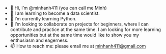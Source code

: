 - 👋 Hi, I’m @minhanh411 (you can call me Minh)
- 👀 I am learning to become a data scientist.
- 🌱 I’m currently learning Python. 
- 💞️ I’m looking to collaborate on projects for beginners, where I can contribute and practice at the same time. I am looking for more learning opportunities but at the same time would like to show you my enthusiasm and eagerness. 
- 📫 How to reach me: please email me at minhanh411@gmail.com

<!---
minhanh411/minhanh411 is a ✨ special ✨ repository because its `README.md` (this file) appears on your GitHub profile.
You can click the Preview link to take a look at your changes.
--->
